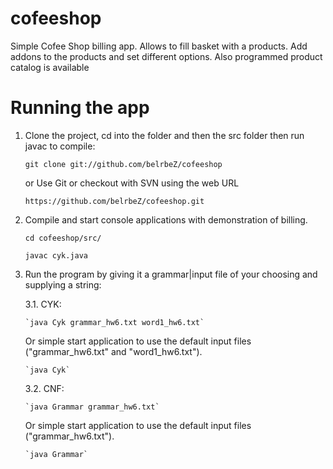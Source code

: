 # cofeeshop
Simple Cofee Shop billing app.
Allows to fill basket with a products.
Add addons to the products and set different options.
Also programmed product catalog is available

# Running the app

1. Clone the project, cd into the folder and then the src folder then run javac
   to compile:
   
    `git clone git://github.com/belrbeZ/cofeeshop`
   
    or Use Git or checkout with SVN using the web URL 
    
    `https://github.com/belrbeZ/cofeeshop.git`
    
2. Compile and start console applications with demonstration of billing.

    `cd cofeeshop/src/` 
    
    `javac cyk.java`
        
3. Run the program by giving it a grammar|input file of your choosing and supplying
   a string:
   
   3.1. CYK:

       `java Cyk grammar_hw6.txt word1_hw6.txt`

    Or simple start application to use the default input files ("grammar_hw6.txt" and "word1_hw6.txt").

       `java Cyk`
    
    3.2. CNF:

       `java Grammar grammar_hw6.txt`

    Or simple start application to use the default input files ("grammar_hw6.txt").

       `java Grammar`